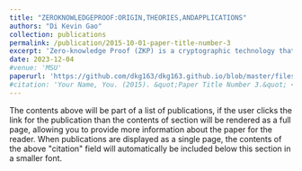 ```yaml
---
title: "ZEROKNOWLEDGEPROOF:ORIGIN,THEORIES,ANDAPPLICATIONS"
authors: "Di Kevin Gao"
collection: publications
permalink: /publication/2015-10-01-paper-title-number-3
excerpt: 'Zero-knowledge Proof (ZKP) is a cryptographic technology that allows the verification of the truth of information without revealing the information itself. It is a technology that has wide applications in privacy protection, authentications, Blockchain, cryptocurrencies, and Machine Learning. Our paper will delve into Zero-Knowledge Proof, elaborate on the interactive proof system, trace its theoretical development, and examine its wide range of applications.'
date: 2023-12-04
#venue: 'MSU'
paperurl: 'https://github.com/dkg163/dkg163.github.io/blob/master/files/zk_proof_origin_theory_applications.pdf'
#citation: 'Your Name, You. (2015). &quot;Paper Title Number 3.&quot; <i>Journal 1</i>. 1(3).'
---
```


The contents above will be part of a list of publications, if the user clicks the link for the publication than the contents of section will be rendered as a full page, allowing you to provide more information about the paper for the reader. When publications are displayed as a single page, the contents of the above "citation" field will automatically be included below this section in a smaller font.
